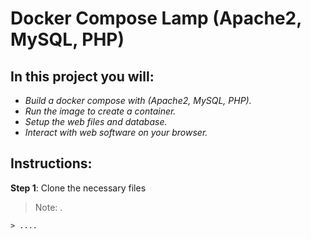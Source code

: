 # Docker Compose Lamp (Apache2, MySQL, PHP)

## In this project you will:

* _Build a docker compose with (Apache2, MySQL, PHP)._
* _Run the image to create a container._
* _Setup the web files and database._
* _Interact with web software on your browser._


## Instructions:

__Step 1__: Clone the necessary files
> Note: .
```
> ....
```
